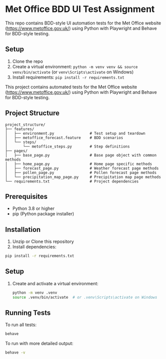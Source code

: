 # Met Office BDD UI Test Assignment

This repo contains BDD-style UI automation tests for the Met Office website (https://www.metoffice.gov.uk/) using Python with Playwright and Behave for BDD-style testing.

## Setup
1. Clone the repo
2. Create a virtual environment:
   `python -m venv venv && source venv/bin/activate` (or `venv\Scripts\activate` on Windows)
3. Install requirements:
   `pip install -r requirements.txt`

This project contains automated tests for the Met Office website (https://www.metoffice.gov.uk/) using Python with Playwright and Behave for BDD-style testing.

## Project Structure

```
project_structure/
├── features/
│   ├── environment.py                # Test setup and teardown
│   ├── metoffice_forecast.feature    # BDD scenarios
│   └── steps/
│       └── metoffice_steps.py        # Step definitions
├── pages/
│   ├── base_page.py                  # Base page object with common methods
│   ├── home_page.py                  # Home page specific methods
│   ├── forecast_page.py              # Weather forecast page methods
│   ├── pollen_page.py                # Pollen forecast page methods
│   └── precipitation_map_page.py     # Precipitation map page methods
└── requirements.txt                  # Project dependencies
```

## Prerequisites

- Python 3.8 or higher
- pip (Python package installer)

## Installation

1. Unzip or Clone this repository
2. Install dependencies:

```bash
pip install -r requirements.txt
```

## Setup

1. Create and activate a virtual environment:
   ```bash
   python -m venv .venv
   source .venv/bin/activate  # or .venv\Scripts\activate on Windows


## Running Tests

To run all tests:

```bash
behave
```

To run with more detailed output:

```bash
behave -v
```

